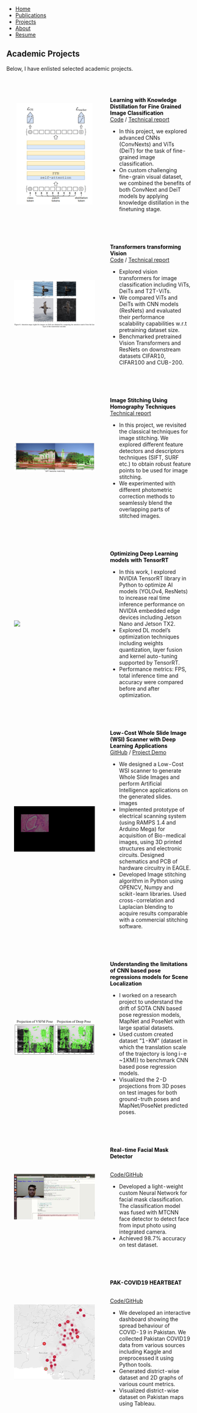 <ul class="sticky">
  <li><a href="index">Home</a></li>
    <li><a href="publications">Publications</a></li>
  <li><a class="active" href="projects">Projects</a></li>
  <li><a href="about">About</a></li>
  <li><a href="files/MuhammadUzairKhattak.pdf">Resume</a></li>
</ul>


## Academic Projects
Below, I have enlisted selected academic projects.
<br>
<br>
        


<table style="width:100%;border:0;border-spacing:0px;border-collapse:separate;margin-right:auto;margin-left:auto;border-color:white">
<tbody>

<tr>
<td style="padding:20px;width:50%;vertical-align:middle">
<div class="one">
<p align="center"><img src='files/finegrain_project.jpeg' width="500" style="width:200px;height: auto;align:center;"></p>
</div>
</td>
<td style="padding:20px;width:50%;vertical-align:middle">

<font color="black"><strong>Learning with Knowledge Distillation for Fine Grained Image Classification</strong></font>
  <br>
 <a href="https://github.com/muzairkhattak/DeiT_ConvNeXt_KnowledgeDistillation">Code</a>&nbsp;/&nbsp;<a href="https://github.com/muzairkhattak/DeiT_ConvNeXt_KnowledgeDistillation/blob/deit_convnext/FGVC_report.pdf">Technical report</a>
  <ul>
    <li>
 In this project, we explored advanced CNNs (ConvNexts) and ViTs (DeiT) for the task of fine-grained image classification.</li>
            <li>
  On custom challenging fine-grain visual dataset, we combined the benefits of both ConvNext and DeiT models by applying knowledge distillation in the finetuning stage. </li>
  </ul>
</td>

</tr>    
        
</tbody>
</table>

<table style="width:100%;border:0;border-spacing:0px;border-collapse:separate;margin-right:auto;margin-left:auto;border-color:white">
<tbody>

<tr>
<td style="padding:20px;width:50%;vertical-align:middle">
<div class="one">
<img src='files/transformers_project.jpeg' width="500">
</div>
</td>
<td style="padding:20px;width:50%;vertical-align:middle">

<font color="black"><strong>Transformers transforming Vision</strong></font>
  <br>
 <a href="https://github.com/muzairkhattak/transformers-transforming-vision">Code</a>&nbsp;/&nbsp;<a href="https://github.com/muzairkhattak/transformers-transforming-vision/blob/main/transformerstransformingvision_project_report.pdf">Technical report</a>
  <ul>
    <li>
 Explored vision transformers for image classification including ViTs, DeiTs and T2T-ViTs.</li>
            <li>
  We compared ViTs and DeiTs with CNN models (ResNets) and evaluated their performance scalability capabilities w.r.t
pretraining dataset size. </li>
        <li>
  Benchmarked pretrained Vision Transformers and ResNets on downstream datasets CIFAR10,
CIFAR100 and CUB-200. </li>
  </ul>
</td>

</tr>    
        
</tbody>
</table>


<table style="width:100%;border:0;border-spacing:0px;border-collapse:separate;margin-right:auto;margin-left:auto;border-color:white">
<tbody>

<tr>
<td style="padding:20px;width:50%;vertical-align:middle">
<div class="one">
<img src='files/sift_project.png' width="500">
</div>
</td>
<td style="padding:20px;width:50%;vertical-align:middle">

<font color="black"><strong>Image Stitching Using Homography Techniques</strong></font>
  <br>
 <a href="files/cv702.pdf">Technical report</a>
  <ul>
    <li>
 In this project, we revisited the classical techniques for image stitching. We explored different feature detectors and descriptors techniques (SIFT, SURF etc.) to obtain robust feature points to be used for image stitching.</li>
        <li>
  We experimented with different photometric correction methods to seamlessly blend the overlapping parts of stitched images.</li>
  </ul>
</td>

</tr>    
        
</tbody>
</table>


<table style="width:100%;border:0;border-spacing:0px;border-collapse:separate;margin-right:auto;margin-left:auto;border-color:white">
<tbody>

<tr>
<td style="padding:20px;width:50%;vertical-align:middle">
<div class="one">
<img src='files/tensorrt_project.gif' width="500">
</div>
</td>
<td style="padding:20px;width:50%;vertical-align:middle">

<font color="black"><strong>Optimizing Deep Learning models with TensorRT</strong></font>

  <ul>
    <li>
 In this work, I explored NVIDIA TensorRT library in Python to optimize AI models (YOLOv4, ResNets) to increase real time inference
performance on NVIDIA embedded edge devices including Jetson Nano and Jetson TX2.</li>
            <li>
  Explored DL model’s optimization techniques including weights quantization, layer fusion and kernel auto-tuning
supported by TensorRT. </li>
        <li>
  Performance metrics: FPS, total inference time and accuracy were compared before and after optimization. </li>
  </ul>
</td>

</tr>    
        
</tbody>
</table>


<table style="width:100%;border:0;border-spacing:0px;border-collapse:separate;margin-right:auto;margin-left:auto;border-color:white">
<tbody>

<tr>
<td style="padding:20px;width:50%;vertical-align:middle">
<div class="one">
<img src='files/stitch_project.gif' width="500">
</div>
</td>
<td style="padding:20px;width:50%;vertical-align:middle">

<font color="black"><strong>Low-Cost Whole Slide Image (WSI) Scanner with Deep Learning Applications</strong></font>
  <br>
  <a href="https://github.com/muzairkhattak/Image-Stitching-Results">GitHub</a>&nbsp;/&nbsp;<a href="https://www.linkedin.com/posts/muhammad-uzair-khattak-204ba1150_deeplearning-embedded-medicalimaging-activity-6777129681457029120--pj9?utm_source=linkedin_share&utm_medium=member_desktop_web">Project Demo</a>
  <ul>
    <li>
  We designed a Low-Cost WSI scanner to generate Whole Slide Images and perform Artificial Intelligence applications on the generated slides.
images</li>
            <li>
  Implemented prototype of electrical scanning system (using RAMPS 1.4 and Arduino Mega) for acquisition of Bio-medical
images, using 3D printed structures and electronic circuits. Designed schematics and PCB of hardware circuitry in EAGLE. </li>
        <li>
  Developed Image stitching algorithm in Python using OPENCV, Numpy and scikit-learn libraries. Used cross-correlation
and Laplacian blending to acquire results comparable with a commercial stitching software. </li>
  </ul>
</td>

</tr>    
        
</tbody>
</table>


<table style="width:100%;border:0;border-spacing:0px;border-collapse:separate;margin-right:auto;margin-left:auto;border-color:white">
<tbody>

<tr>
<td style="padding:20px;width:50%;vertical-align:middle">
<div class="one">
<img src='files/pose_project.jpeg' width="500">
</div>
</td>
<td style="padding:20px;width:50%;vertical-align:middle">

<font color="black"><strong>Understanding the limitations of CNN based pose regressions models for Scene Localization</strong></font>
  <ul>
    <li>
  I worked on a research project to understand the drift of SOTA CNN based pose regression models, MapNet and
PoseNet with large spatial datasets.</li>
            <li>
  Used custom created dataset ”1-KM” (dataset in which the translation scale of the trajectory is long i-e ~1KM)) to benchmark CNN based pose regression models. </li>
        <li>
  Visualized the 2-D projections from 3D poses on test images for both ground-truth poses and MapNet/PoseNet predicted poses. </li>
  </ul>
</td>

</tr>    
        
</tbody>
</table>



<table style="width:100%;border:0;border-spacing:0px;border-collapse:separate;margin-right:auto;margin-left:auto;border-color:white">
<tbody>

<tr>
<td style="padding:20px;width:50%;vertical-align:middle">
<div class="one">
<img src='files/mask_project.gif' width="500">
</div>
</td>
<td style="padding:20px;width:50%;vertical-align:middle">

<font color="black"><strong>Real-time Facial Mask Detector</strong></font>

<br>
  <a href="https://github.com/muzairkhattak/facial-mask-detector-MTCNN">Code/GitHub </a>
  <ul>
    <li>
  Developed a light-weight custom Neural Network for facial mask classification. The classification model was fused with MTCNN face detector to detect face from input photo using integrated camera.</li>
        <li>
  Achieved 98.7% accuracy on test dataset. </li>
  </ul>
</td>

</tr>    
        
</tbody>
</table>




<table style="width:100%;border:0;border-spacing:0px;border-collapse:separate;margin-right:auto;margin-left:auto;border-color:white">
<tbody>

<tr>
<td style="padding:20px;width:50%;vertical-align:middle">
<div class="one">
<img src='files/heart_beat.jpeg' width="500">
</div>
</td>
<td style="padding:20px;width:50%;vertical-align:middle">

<font color="black"><strong>PAK-COVID19 HEARTBEAT</strong></font>

<br>
  <a href="https://github.com/muzairkhattak/PAK-COVID-19-Citywise-and-District-wise-analysis">Code/GitHub </a>
  <ul>
    <li>
  We developed an interactive dashboard showing the spread behaviour of COVID-19 in Pakistan. We collected Pakistan COVID19 data from various sources including Kaggle and preprocessed it using Python tools. </li>
        <li>
  Generated district-wise dataset and 2D graphs of various count metrics. </li>
        <li>
  Visualized district-wise dataset on Pakistan maps using Tableau. </li>
  </ul>
</td>

</tr>    
        
</tbody>
</table>

